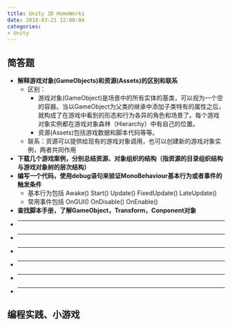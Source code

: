 ```yaml
---
title: Unity 3D HomeWork1
date: 2018-03-21 12:00:04
categories:
- Unity
---
```

## 简答题
- **解释游戏对象(GameObjects)和资源(Assets)的区别和联系**
    - 区别：
        - 游戏对象(GameObject)是场景中的所有实体的基类，可以视为一个空的容器。当以GameObject为父类的继承中添加子类特有的属性之后，就构成了在游戏中看到的形态和行为各异的角色和场景了。每个游戏对象实例都在游戏对象森林（Hierarchy）中有自己的位置。
        - 资源(Assets)包括游戏数据和脚本代码等等。
    - 联系：资源可以提供给现有的游戏对象调用，也可以创建新的游戏对象实例，两者共同作用
- **下载几个游戏案例，分别总结资源、对象组织的结构（指资源的目录组织结构与游戏对象树的层次结构）**
- **编写一个代码，使用debug语句来验证MonoBehaviour基本行为或者事件的触发条件**
    - 基本行为包括 Awake() Start() Update() FixedUpdate() LateUpdate()
    - 常用事件包括 OnGUI() OnDisable() OnEnable()
- **查找脚本手册，了解GameObject，Transform，Conponent对象**
- ****
- ****
- ****
- ****
- ****
- ****
## 编程实践、小游戏